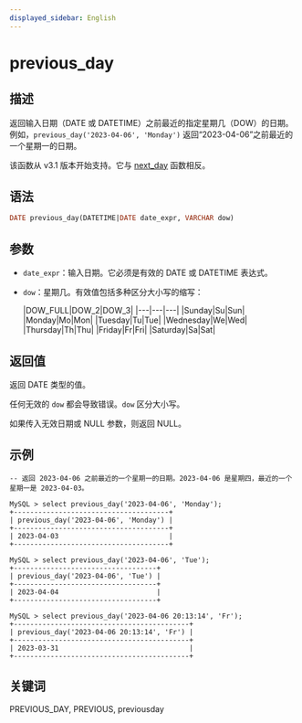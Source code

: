 ```yaml
---
displayed_sidebar: English
---
```


# previous_day

## 描述

返回输入日期（DATE 或 DATETIME）之前最近的指定星期几（DOW）的日期。例如，`previous_day('2023-04-06', 'Monday')` 返回“2023-04-06”之前最近的一个星期一的日期。

该函数从 v3.1 版本开始支持。它与 [next_day](./next_day.md) 函数相反。

## 语法

```SQL
DATE previous_day(DATETIME|DATE date_expr, VARCHAR dow)
```

## 参数

- `date_expr`：输入日期。它必须是有效的 DATE 或 DATETIME 表达式。
- `dow`：星期几。有效值包括多种区分大小写的缩写：

  |DOW_FULL|DOW_2|DOW_3|
|---|---|---|
  |Sunday|Su|Sun|
  |Monday|Mo|Mon|
  |Tuesday|Tu|Tue|
  |Wednesday|We|Wed|
  |Thursday|Th|Thu|
  |Friday|Fr|Fri|
  |Saturday|Sa|Sat|

## 返回值

返回 DATE 类型的值。

任何无效的 `dow` 都会导致错误。`dow` 区分大小写。

如果传入无效日期或 NULL 参数，则返回 NULL。

## 示例

```Plain
-- 返回 2023-04-06 之前最近的一个星期一的日期。2023-04-06 是星期四，最近的一个星期一是 2023-04-03。

MySQL > select previous_day('2023-04-06', 'Monday');
+--------------------------------------+
| previous_day('2023-04-06', 'Monday') |
+--------------------------------------+
| 2023-04-03                           |
+--------------------------------------+

MySQL > select previous_day('2023-04-06', 'Tue');
+-----------------------------------+
| previous_day('2023-04-06', 'Tue') |
+-----------------------------------+
| 2023-04-04                        |
+-----------------------------------+

MySQL > select previous_day('2023-04-06 20:13:14', 'Fr');
+-------------------------------------------+
| previous_day('2023-04-06 20:13:14', 'Fr') |
+-------------------------------------------+
| 2023-03-31                                |
+-------------------------------------------+
```

## 关键词

PREVIOUS_DAY, PREVIOUS, previousday